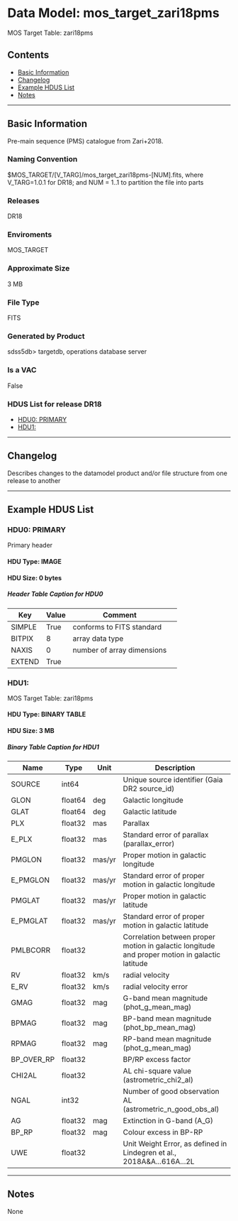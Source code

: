 # Data Model: mos_target_zari18pms


MOS Target Table: zari18pms


## Contents
- [Basic Information](#basic-information)
- [Changelog](#changelog)
- [Example HDUS List](#example-hdus-list)
- [Notes](#notes)

---

## Basic Information
Pre-main sequence (PMS) catalogue from Zari+2018.

### Naming Convention
$MOS_TARGET/[V_TARG]/mos_target_zari18pms-[NUM].fits, where V_TARG=1.0.1 for DR18; and NUM = 1..1 to partition the file into parts

### Releases
DR18

### Enviroments
MOS_TARGET

### Approximate Size
3 MB

### File Type
FITS

### Generated by Product
sdss5db> targetdb, operations database server

### Is a VAC
False

### HDUS List for release DR18
  - [HDU0: PRIMARY](#hdu0-primary)
  - [HDU1: ](#hdu1-)

---

## Changelog
Describes changes to the datamodel product and/or file structure from one release to another

---
## Example HDUS List

### HDU0: PRIMARY
Primary header

#### HDU Type: IMAGE
#### HDU Size:  0 bytes

##### Header Table Caption for HDU0
Key | Value | Comment | |
| --- | --- | --- | --- |
| SIMPLE | True | conforms to FITS standard |
| BITPIX | 8 | array data type |
| NAXIS | 0 | number of array dimensions |
| EXTEND | True |  |



### HDU1: 
MOS Target Table: zari18pms

#### HDU Type: BINARY TABLE
#### HDU Size:  3 MB


##### Binary Table Caption for HDU1
Name | Type | Unit | Description |
| --- | --- | --- | --- |
 | SOURCE | int64 |  | Unique source identifier (Gaia DR2 source_id) |
 | GLON | float64 | deg | Galactic longitude |
 | GLAT | float64 | deg | Galactic latitude |
 | PLX | float32 | mas | Parallax |
 | E_PLX | float32 | mas | Standard error of parallax (parallax_error) |
 | PMGLON | float32 | mas/yr | Proper motion in galactic longitude |
 | E_PMGLON | float32 | mas/yr | Standard error of proper motion in galactic longitude |
 | PMGLAT | float32 | mas/yr | Proper motion in galactic latitude |
 | E_PMGLAT | float32 | mas/yr | Standard error of proper motion in galactic latitude |
 | PMLBCORR | float32 |  | Correlation between proper motion in galactic longitude and proper motion in galactic latitude |
 | RV | float32 | km/s | radial velocity |
 | E_RV | float32 | km/s | radial velocity error |
 | GMAG | float32 | mag | G-band mean magnitude (phot_g_mean_mag) |
 | BPMAG | float32 | mag | BP-band mean magnitude (phot_bp_mean_mag) |
 | RPMAG | float32 | mag | RP-band mean magnitude (phot_g_mean_mag) |
 | BP_OVER_RP | float32 |  | BP/RP excess factor |
 | CHI2AL | float32 |  | AL chi-square value (astrometric_chi2_al) |
 | NGAL | int32 |  | Number of good observation AL (astrometric_n_good_obs_al) |
 | AG | float32 | mag | Extinction in G-band (A_G) |
 | BP_RP | float32 | mag | Colour excess in BP-RP |
 | UWE | float32 |  | Unit Weight Error, as defined in Lindegren et al., 2018A&A...616A...2L |



---
## Notes
None
